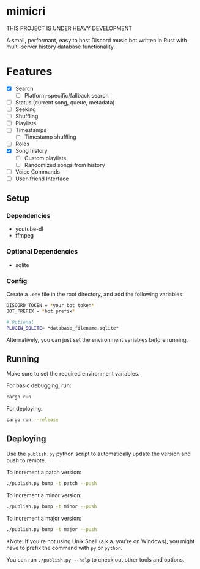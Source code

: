 # mimicri
THIS PROJECT IS UNDER HEAVY DEVELOPMENT

A small, performant, easy to host Discord music bot written in Rust with multi-server history database functionality.

# Features
- [x] Search
  - [ ] Platform-specific/fallback search
- [ ] Status (current song, queue, metadata)
- [ ] Seeking
- [ ] Shuffling
- [ ] Playlists
- [ ] Timestamps
  - [ ] Timestamp shuffling
- [ ] Roles
- [x] Song history
  - [ ] Custom playlists
  - [ ] Randomized songs from history
- [ ] Voice Commands
- [ ] User-friend Interface

## Setup

### Dependencies
 - youtube-dl
 - ffmpeg
 
### Optional Dependencies
 - sqlite

### Config
Create a `.env` file in the root directory, and add the following variables:
```sh
DISCORD_TOKEN = *your bot token*
BOT_PREFIX = *bot prefix*

# Optional
PLUGIN_SQLITE= *database_filename.sqlite*
```

Alternatively, you can just set the environment variables before running.

## Running

Make sure to set the required environment variables.

For basic debugging, run:
```sh
cargo run
```

For deploying:
```sh
cargo run --release
```

## Deploying

Use the `publish.py` python script to automatically update the version and push to remote. 

To increment a patch version:
```sh
./publish.py bump -t patch --push
```

To increment a minor version:
```sh
./publish.py bump -t minor --push
```

To increment a major version:
```sh
./publish.py bump -t major --push
```

*Note: If you're not using Unix Shell (a.k.a. you're on Windows), you might have to prefix the command with `py` or `python`.

You can run `./publish.py --help` to check out other tools and options.
